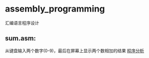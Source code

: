 # assembly_programming
汇编语言程序设计
## sum.asm:
从键盘输入两个数字(0-9)，最后在屏幕上显示两个数相加的结果
<a href="https://chenhao.fun/2021/01/28/%E6%B1%87%E7%BC%96%E8%AF%AD%E8%A8%80%E7%A8%8B%E5%BA%8F%E8%AE%BE%E8%AE%A1%EF%BC%883%EF%BC%89/">程序分析</a>
